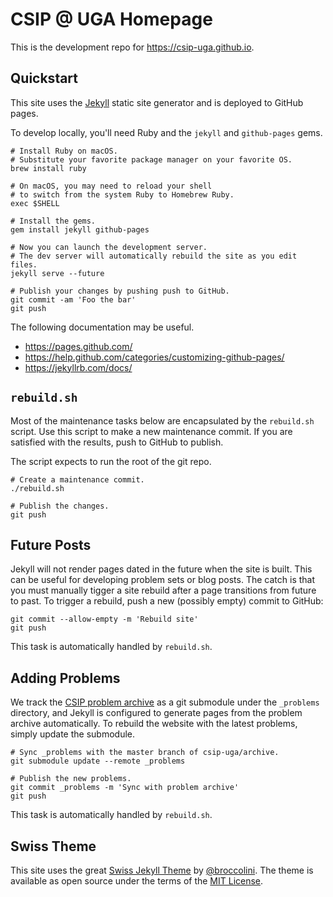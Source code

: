 # CSIP @ UGA Homepage

This is the development repo for https://csip-uga.github.io.


## Quickstart

This site uses the [Jekyll][jekyllrb] static site generator and is deployed to GitHub pages.

[jekyllrb]: https://jekyllrb.com/

To develop locally, you'll need Ruby and the `jekyll` and `github-pages` gems.

```shell
# Install Ruby on macOS.
# Substitute your favorite package manager on your favorite OS.
brew install ruby

# On macOS, you may need to reload your shell
# to switch from the system Ruby to Homebrew Ruby.
exec $SHELL

# Install the gems.
gem install jekyll github-pages

# Now you can launch the development server.
# The dev server will automatically rebuild the site as you edit files.
jekyll serve --future

# Publish your changes by pushing push to GitHub.
git commit -am 'Foo the bar'
git push
```

The following documentation may be useful.

- https://pages.github.com/
- https://help.github.com/categories/customizing-github-pages/
- https://jekyllrb.com/docs/


## `rebuild.sh`

Most of the maintenance tasks below are encapsulated by the `rebuild.sh` script. Use this script to make a new maintenance commit. If you are satisfied with the results, push to GitHub to publish.

The script expects to run the root of the git repo.

```shell
# Create a maintenance commit.
./rebuild.sh

# Publish the changes.
git push
```


## Future Posts

Jekyll will not render pages dated in the future when the site is built. This can be useful for developing problem sets or blog posts. The catch is that you must manually tigger a site rebuild after a page transitions from future to past. To trigger a rebuild, push a new (possibly empty) commit to GitHub:

```shell
git commit --allow-empty -m 'Rebuild site'
git push
```

This task is automatically handled by `rebuild.sh`.


## Adding Problems

We track the [CSIP problem archive][csip-uga/archive] as a git submodule under the `_problems` directory, and Jekyll is configured to generate pages from the problem archive automatically. To rebuild the website with the latest problems, simply update the submodule.

```shell
# Sync _problems with the master branch of csip-uga/archive.
git submodule update --remote _problems

# Publish the new problems.
git commit _problems -m 'Sync with problem archive'
git push
```

This task is automatically handled by `rebuild.sh`.

[csip-uga/archive]: https://github.com/csip-uga/archive


## Swiss Theme

This site uses the great [Swiss Jekyll Theme][broccolini/swiss] by [@broccolini][broccolini]. The theme is available as open source under the terms of the [MIT License](http://opensource.org/licenses/MIT).

[broccolini]: https://github.com/broccolini
[broccolini/swiss]: https://github.com/broccolini/swiss
